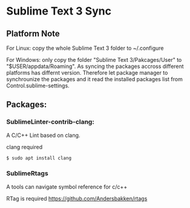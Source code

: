 # Sublime Text 3 Sync

## Platform Note
For Linux:
	copy the whole Sublime Text 3 folder to ~/.configure
	
For Windows:
	only copy the folder "Sublime Text 3/Pakcages/User" to "$USER/appdata/Roaming". As syncing the packages accross different platforms has differnt version. Therefore let package manager to synchrounize the packages and it read the installed packages list from Control.sublime-settings.

## Packages:

### SublimeLinter-contrib-clang:
A C/C++ Lint based on clang.


clang required 
```sh
$ sudo apt install clang
```
	
### SublimeRtags
A tools can navigate symbol reference for c/c++


RTag is required https://github.com/Andersbakken/rtags
